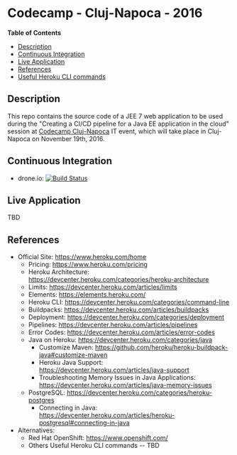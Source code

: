 # Codecamp - Cluj-Napoca - 2016
**Table of Contents**  
- [Description](#description)  
- [Continuous Integration](#ci)  
- [Live Application](#live-application)  
- [References](#references)  
- [Useful Heroku CLI commands](#heroku-cli-commands)  

<a name="description">Description</a>
--
This repo contains the source code of a JEE 7 web application to be used during the "Creating a CI/CD pipeline for a Java EE application in the cloud" session at [Codecamp Cluj-Napoca](http://cluj.codecamp.ro/) IT event, which will take place in Cluj-Napoca on November 19th, 2016.  

<a name="ci">Continuous Integration</a>
--
* drone.io: [![Build Status](https://drone.io/github.com/satrapu/codecamp-cluj-2016/status.png)](https://drone.io/github.com/satrapu/codecamp-cluj-2016/latest)

<a name="live-application">Live Application</a>
-- 
TBD

<a name="references">References</a>
--
* Official Site: https://www.heroku.com/home
  * Pricing: https://www.heroku.com/pricing
  * Heroku Architecture: https://devcenter.heroku.com/categories/heroku-architecture
  * Limits: https://devcenter.heroku.com/articles/limits  
  * Elements: https://elements.heroku.com/
  * Heroku CLI: https://devcenter.heroku.com/categories/command-line
  * Buildpacks: https://devcenter.heroku.com/articles/buildpacks
  * Deployment: https://devcenter.heroku.com/categories/deployment
  * Pipelines: https://devcenter.heroku.com/articles/pipelines 
  * Error Codes: https://devcenter.heroku.com/articles/error-codes  
  * Java on Heroku: https://devcenter.heroku.com/categories/java  
    * Customize Maven: https://github.com/heroku/heroku-buildpack-java#customize-maven
    * Heroku Java Support: https://devcenter.heroku.com/articles/java-support  
    * Troubleshooting Memory Issues in Java Applications: https://devcenter.heroku.com/articles/java-memory-issues  
  * PostgreSQL: https://devcenter.heroku.com/categories/heroku-postgres
    * Connecting in Java: https://devcenter.heroku.com/articles/heroku-postgresql#connecting-in-java
* Alternatives:
    * Red Hat OpenShift: https://www.openshift.com/  
    * Others
<a name="heroku-cli-commands">Useful Heroku CLI commands</a>
--
TBD
